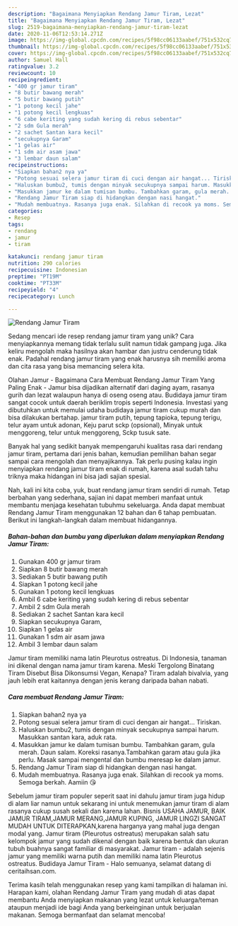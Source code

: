 ```yaml
---
description: "Bagaimana Menyiapkan Rendang Jamur Tiram, Lezat"
title: "Bagaimana Menyiapkan Rendang Jamur Tiram, Lezat"
slug: 2519-bagaimana-menyiapkan-rendang-jamur-tiram-lezat
date: 2020-11-06T12:53:14.271Z
image: https://img-global.cpcdn.com/recipes/5f98cc06133aabef/751x532cq70/rendang-jamur-tiram-foto-resep-utama.jpg
thumbnail: https://img-global.cpcdn.com/recipes/5f98cc06133aabef/751x532cq70/rendang-jamur-tiram-foto-resep-utama.jpg
cover: https://img-global.cpcdn.com/recipes/5f98cc06133aabef/751x532cq70/rendang-jamur-tiram-foto-resep-utama.jpg
author: Samuel Hall
ratingvalue: 3.2
reviewcount: 10
recipeingredient:
- "400 gr jamur tiram"
- "8 butir bawang merah"
- "5 butir bawang putih"
- "1 potong kecil jahe"
- "1 potong kecil lengkuas"
- "6 cabe keriting yang sudah kering di rebus sebentar"
- "2 sdm Gula merah"
- "2 sachet Santan kara kecil"
- "secukupnya Garam"
- "1 gelas air"
- "1 sdm air asam jawa"
- "3 lembar daun salam"
recipeinstructions:
- "Siapkan bahan2 nya ya"
- "Potong sesuai selera jamur tiram di cuci dengan air hangat... Tiriskan."
- "Haluskan bumbu2, tumis dengan minyak secukupnya sampai harum. Masukkan santan kara, aduk rata."
- "Masukkan jamur ke dalam tumisan bumbu. Tambahkan garam, gula merah. Daun salam. Koreksi rasanya.Tambahkan garam atau gula jika perlu. Masak sampai mengental dan bumbu meresap ke dalam jamur."
- "Rendang Jamur Tiram siap di hidangkan dengan nasi hangat."
- "Mudah membuatnya. Rasanya juga enak. Silahkan di recook ya moms. Semoga berkah. Aamiin 😘"
categories:
- Resep
tags:
- rendang
- jamur
- tiram

katakunci: rendang jamur tiram 
nutrition: 290 calories
recipecuisine: Indonesian
preptime: "PT19M"
cooktime: "PT33M"
recipeyield: "4"
recipecategory: Lunch

---
```



![Rendang Jamur Tiram](https://img-global.cpcdn.com/recipes/5f98cc06133aabef/751x532cq70/rendang-jamur-tiram-foto-resep-utama.jpg)

Sedang mencari ide resep rendang jamur tiram yang unik? Cara menyiapkannya memang tidak terlalu sulit namun tidak gampang juga. Jika keliru mengolah maka hasilnya akan hambar dan justru cenderung tidak enak. Padahal rendang jamur tiram yang enak harusnya sih memiliki aroma dan cita rasa yang bisa memancing selera kita.

Olahan Jamur - Bagaimana Cara Membuat Rendang Jamur Tiram Yang Paling Enak - Jamur bisa dijadikan alternatif dari daging ayam, rasanya gurih dan lezat walaupun hanya di oseng oseng atau. Budidaya jamur tiram sangat cocok untuk daerah beriklim tropis seperti Indonesia. Investasi yang dibutuhkan untuk memulai udaha budidaya jamur tiram cukup murah dan bisa dilakukan bertahap. jamur tiram putih, tepung tapioka, tepung terigu, telur ayam untuk adonan, Keju parut sckp (opsional), Minyak untuk menggoreng, telur untuk menggoreng, Sckp tusuk sate.

Banyak hal yang sedikit banyak mempengaruhi kualitas rasa dari rendang jamur tiram, pertama dari jenis bahan, kemudian pemilihan bahan segar sampai cara mengolah dan menyajikannya. Tak perlu pusing kalau ingin menyiapkan rendang jamur tiram enak di rumah, karena asal sudah tahu triknya maka hidangan ini bisa jadi sajian spesial.


Nah, kali ini kita coba, yuk, buat rendang jamur tiram sendiri di rumah. Tetap berbahan yang sederhana, sajian ini dapat memberi manfaat untuk membantu menjaga kesehatan tubuhmu sekeluarga. Anda dapat membuat Rendang Jamur Tiram menggunakan 12 bahan dan 6 tahap pembuatan. Berikut ini langkah-langkah dalam membuat hidangannya.

<!--inarticleads1-->

##### Bahan-bahan dan bumbu yang diperlukan dalam menyiapkan Rendang Jamur Tiram:

1. Gunakan 400 gr jamur tiram
1. Siapkan 8 butir bawang merah
1. Sediakan 5 butir bawang putih
1. Siapkan 1 potong kecil jahe
1. Gunakan 1 potong kecil lengkuas
1. Ambil 6 cabe keriting yang sudah kering di rebus sebentar
1. Ambil 2 sdm Gula merah
1. Sediakan 2 sachet Santan kara kecil
1. Siapkan secukupnya Garam,
1. Siapkan 1 gelas air
1. Gunakan 1 sdm air asam jawa
1. Ambil 3 lembar daun salam


Jamur tiram memiliki nama latin Pleurotus ostreatus. Di Indonesia, tanaman ini dikenal dengan nama jamur tiram karena. Meski Tergolong Binatang Tiram Disebut Bisa Dikonsumsi Vegan, Kenapa? Tiram adalah bivalvia, yang jauh lebih erat kaitannya dengan jenis kerang daripada bahan nabati. 

<!--inarticleads2-->

##### Cara membuat Rendang Jamur Tiram:

1. Siapkan bahan2 nya ya
1. Potong sesuai selera jamur tiram di cuci dengan air hangat... Tiriskan.
1. Haluskan bumbu2, tumis dengan minyak secukupnya sampai harum. Masukkan santan kara, aduk rata.
1. Masukkan jamur ke dalam tumisan bumbu. Tambahkan garam, gula merah. Daun salam. Koreksi rasanya.Tambahkan garam atau gula jika perlu. Masak sampai mengental dan bumbu meresap ke dalam jamur.
1. Rendang Jamur Tiram siap di hidangkan dengan nasi hangat.
1. Mudah membuatnya. Rasanya juga enak. Silahkan di recook ya moms. Semoga berkah. Aamiin 😘


Sebelum jamur tiram populer seperit saat ini dahulu jamur tiram juga hidup di alam liar namun untuk sekarang ini untuk menemukan jamur tiram di alam rasanya cukup susah sekali dan karena lahan. Bisnis USAHA JAMUR, BAIK JAMUR TIRAM,JAMUR MERANG,JAMUR KUPING, JAMUR LINGZI SANGAT MUDAH UNTUK DITERAPKAN,karena harganya yang mahal juga dengan modal yang. Jamur tiram (Pleurotus ostreatus) merupakan salah satu kelompok jamur yang sudah dikenal dengan baik karena bentuk dan ukuran tubuh buahnya sangat familiar di masyarakat. Jamur tiram - adalah sejenis jamur yang memiliki warna putih dan memiliki nama latin Pleurotus ostreatus. Budidaya Jamur Tiram - Halo semuanya, selamat datang di ceritaihsan.com. 

Terima kasih telah menggunakan resep yang kami tampilkan di halaman ini. Harapan kami, olahan Rendang Jamur Tiram yang mudah di atas dapat membantu Anda menyiapkan makanan yang lezat untuk keluarga/teman ataupun menjadi ide bagi Anda yang berkeinginan untuk berjualan makanan. Semoga bermanfaat dan selamat mencoba!
